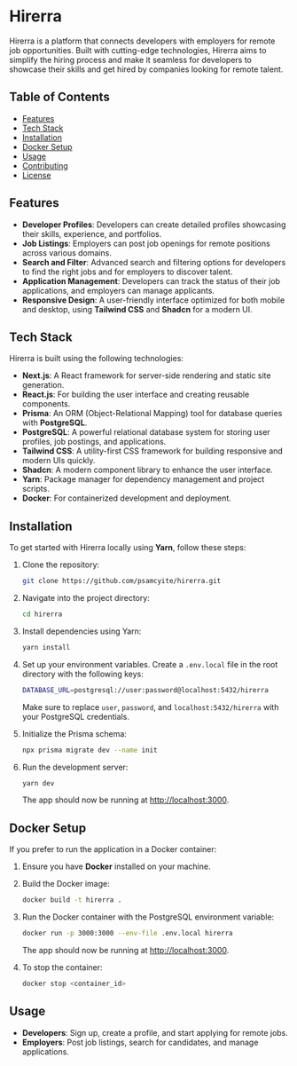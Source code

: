 # Hirerra

Hirerra is a platform that connects developers with employers for remote job opportunities. Built with cutting-edge technologies, Hirerra aims to simplify the hiring process and make it seamless for developers to showcase their skills and get hired by companies looking for remote talent.

## Table of Contents

- [Features](#features)
- [Tech Stack](#tech-stack)
- [Installation](#installation)
- [Docker Setup](#docker-setup)
- [Usage](#usage)
- [Contributing](#contributing)
- [License](#license)

## Features

- **Developer Profiles**: Developers can create detailed profiles showcasing their skills, experience, and portfolios.
- **Job Listings**: Employers can post job openings for remote positions across various domains.
- **Search and Filter**: Advanced search and filtering options for developers to find the right jobs and for employers to discover talent.
- **Application Management**: Developers can track the status of their job applications, and employers can manage applicants.
- **Responsive Design**: A user-friendly interface optimized for both mobile and desktop, using **Tailwind CSS** and **Shadcn** for a modern UI.

## Tech Stack

Hirerra is built using the following technologies:

- **Next.js**: A React framework for server-side rendering and static site generation.
- **React.js**: For building the user interface and creating reusable components.
- **Prisma**: An ORM (Object-Relational Mapping) tool for database queries with **PostgreSQL**.
- **PostgreSQL**: A powerful relational database system for storing user profiles, job postings, and applications.
- **Tailwind CSS**: A utility-first CSS framework for building responsive and modern UIs quickly.
- **Shadcn**: A modern component library to enhance the user interface.
- **Yarn**: Package manager for dependency management and project scripts.
- **Docker**: For containerized development and deployment.

## Installation

To get started with Hirerra locally using **Yarn**, follow these steps:

1. Clone the repository:

   ```bash
   git clone https://github.com/psamcyite/hirerra.git
   ```

2. Navigate into the project directory:

   ```bash
   cd hirerra
   ```

3. Install dependencies using Yarn:

   ```bash
   yarn install
   ```

4. Set up your environment variables. Create a `.env.local` file in the root directory with the following keys:

   ```bash
   DATABASE_URL=postgresql://user:password@localhost:5432/hirerra
   ```

   Make sure to replace `user`, `password`, and `localhost:5432/hirerra` with your PostgreSQL credentials.

5. Initialize the Prisma schema:

   ```bash
   npx prisma migrate dev --name init
   ```

6. Run the development server:

   ```bash
   yarn dev
   ```

   The app should now be running at [http://localhost:3000](http://localhost:3000).

## Docker Setup

If you prefer to run the application in a Docker container:

1. Ensure you have **Docker** installed on your machine.

2. Build the Docker image:

   ```bash
   docker build -t hirerra .
   ```

3. Run the Docker container with the PostgreSQL environment variable:

   ```bash
   docker run -p 3000:3000 --env-file .env.local hirerra
   ```

   The app should now be running at [http://localhost:3000](http://localhost:3000).

4. To stop the container:

   ```bash
   docker stop <container_id>
   ```

## Usage

- **Developers**: Sign up, create a profile, and start applying for remote jobs.
- **Employers**: Post job listings, search for candidates, and manage applications.
